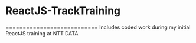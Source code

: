 # ReactJS-TrackTraining
===========================
Includes coded work during my initial ReactJS training at NTT DATA
